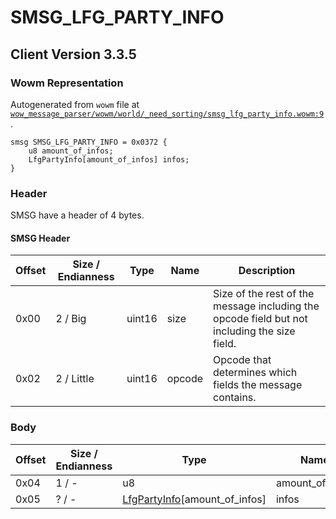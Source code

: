 # SMSG_LFG_PARTY_INFO

## Client Version 3.3.5

### Wowm Representation

Autogenerated from `wowm` file at [`wow_message_parser/wowm/world/_need_sorting/smsg_lfg_party_info.wowm:9`](https://github.com/gtker/wow_messages/tree/main/wow_message_parser/wowm/world/_need_sorting/smsg_lfg_party_info.wowm#L9).
```rust,ignore
smsg SMSG_LFG_PARTY_INFO = 0x0372 {
    u8 amount_of_infos;
    LfgPartyInfo[amount_of_infos] infos;
}
```
### Header

SMSG have a header of 4 bytes.

#### SMSG Header

| Offset | Size / Endianness | Type   | Name   | Description |
| ------ | ----------------- | ------ | ------ | ----------- |
| 0x00   | 2 / Big           | uint16 | size   | Size of the rest of the message including the opcode field but not including the size field.|
| 0x02   | 2 / Little        | uint16 | opcode | Opcode that determines which fields the message contains.|

### Body

| Offset | Size / Endianness | Type | Name | Description | Comment |
| ------ | ----------------- | ---- | ---- | ----------- | ------- |
| 0x04 | 1 / - | u8 | amount_of_infos |  |  |
| 0x05 | ? / - | [LfgPartyInfo](lfgpartyinfo.md)[amount_of_infos] | infos |  |  |


